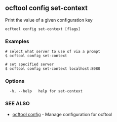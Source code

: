 ## ocftool config set-context

Print the value of a given configuration key

```
ocftool config set-context [flags]
```

### Examples

```
# select what server to use of via a prompt
$ ocftool config set-context

# set specified server
$ ocftool config set-context localhost:8080

```

### Options

```
  -h, --help   help for set-context
```

### SEE ALSO

* [ocftool config](ocftool_config.md)	 - Manage configuration for ocftool


